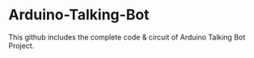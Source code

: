 # Arduino-Talking-Bot
This github includes the complete code &amp; circuit of Arduino Talking Bot Project.
